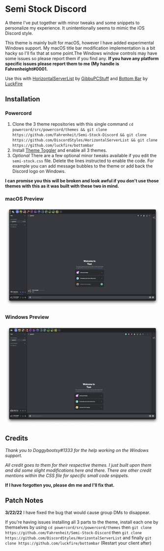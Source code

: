 # Semi Stock Discord
A theme I've put together with minor tweaks and some snippets to personalize my experience. It unintentionally seems to mimic the iOS Discord style.
 
 This theme is mainly built for macOS, however I have added experimental Windows support. My macOS title bar modification implementation is a bit hacky so I'll fix that at some point.The Windows window controls may have some issues so please report them if you find any.
**If you have any platform specific issues please report them to me (My handle is Fahrenheight#0001.**

Use this with [HorizontalServerList](https://github.com/DiscordStyles/HorizontalServerList) by [GibbuPCStuff](https://github.com/GibbuPCStuff/) and [Bottom Bar](https://github.com/luckfire/bottombar) by [LuckFire](https://github.com/luckfire/)
 ## Installation

### Powercord

1. Clone the 3 theme repositories with this single command `cd powercord/src/powercord/themes && git clone https://github.com/Fahrenheit/Semi-Stock-Discord && git clone https://github.com/DiscordStyles/HorizontalServerList && git clone https://github.com/luckfire/bottombar` 
2. Install [Theme Toggler](https://github.com/redstonekasi/theme-toggler) and enable all 3 themes.
3. *Optional* There are a few optional minor tweaks available if you edit the `semi-stock.css` file. Delete the lines instructed to enable the code. For example you can add message bubbles to the theme or add back the Discord logo on Windows.

**I can promise you this will be broken and look awful if you don't use those themes with this as it was built with these two in mind.**
 ### macOS Preview
![](https://raw.githubusercontent.com/Fahrenheit/Semi-Stock-Discord/main/macOS%20Preview.png)

### Windows Preview
![](https://raw.githubusercontent.com/Fahrenheit/Semi-Stock-Discord/main/Windows%20Preview.png)

## Credits

*Thank you to Doggybootsy#1333 for the help working on the Windows support.*

*All credit goes to them for their respective themes. I just built upon them and did some slight modifications here and there. There are other credit mentions within the CSS file for specific small code snippets.*

**If I have forgotten you, please dm me and I'll fix that.**

## Patch Notes
**3/22/22** I have fixed the bug that would cause group DMs to disappear.

If you're having issues installing all 3 parts to the theme, install each one by themselves by using `cd powercord/src/powercord/themes` 
then `git clone https://github.com/Fahrenheit/Semi-Stock-Discord` 
then `git clone https://github.com/DiscordStyles/HorizontalServerList`
and finally `git clone https://github.com/luckfire/bottombar` 
(Restart your client after)